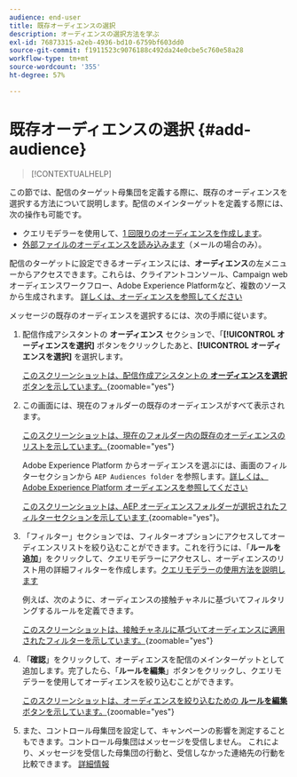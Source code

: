 ```yaml
---
audience: end-user
title: 既存オーディエンスの選択
description: オーディエンスの選択方法を学ぶ
exl-id: 76873315-a2eb-4936-bd10-6759bf603dd0
source-git-commit: f1911523c9076188c492da24e0cbe5c760e58a28
workflow-type: tm+mt
source-wordcount: '355'
ht-degree: 57%

---
```


# 既存オーディエンスの選択 {#add-audience}

>[!CONTEXTUALHELP]
>
この節では、配信のターゲット母集団を定義する際に、既存のオーディエンスを選択する方法について説明します。配信のメインターゲットを定義する際には、次の操作も可能です。
* クエリモデラーを使用して、[1 回限りのオーディエンスを作成します](one-time-audience.md)。
* [外部ファイルのオーディエンスを読み込みます](file-audience.md)（メールの場合のみ）。

配信のターゲットに設定できるオーディエンスには、**オーディエンス**&#x200B;の左メニューからアクセスできます。これらは、クライアントコンソール、Campaign web オーディエンスワークフロー、Adobe Experience Platformなど、複数のソースから生成されます。 [詳しくは、オーディエンスを参照してください](manage-audience.md)

メッセージの既存のオーディエンスを選択するには、次の手順に従います。

1. 配信作成アシスタントの **オーディエンス** セクションで、「**[!UICONTROL オーディエンスを選択]** ボタンをクリックしたあと、**[!UICONTROL オーディエンスを選択]** を選択します。

   [ このスクリーンショットは、配信作成アシスタントの **オーディエンスを選択** ボタンを示しています。](assets/create-audience.png){zoomable="yes"}

1. この画面には、現在のフォルダーの既存のオーディエンスがすべて表示されます。

   [ このスクリーンショットは、現在のフォルダー内の既存のオーディエンスのリストを示しています。](assets/create-audience2.png){zoomable="yes"}

   Adobe Experience Platform からオーディエンスを選ぶには、画面のフィルターセクションから `AEP Audiences folder` を参照します。[詳しくは、Adobe Experience Platform オーディエンスを参照してください](manage-audience.md#monitor)

   [ このスクリーンショットは、AEP オーディエンスフォルダーが選択されたフィルターセクションを示しています ](assets/select-audience-folder.png){zoomable="yes"}。

1. 「フィルター」セクションでは、フィルターオプションにアクセスしてオーディエンスリストを絞り込むことができます。これを行うには、「**ルールを追加**」をクリックして、クエリモデラーにアクセスし、オーディエンスのリスト用の詳細フィルターを作成します。[クエリモデラーの使用方法を説明します](../query/query-modeler-overview.md)

   例えば、次のように、オーディエンスの接触チャネルに基づいてフィルタリングするルールを定義できます。

   [ このスクリーンショットは、接触チャネルに基づいてオーディエンスに適用されたフィルターを示しています。](assets/filter-on-aep-audience.png){zoomable="yes"}

1. 「**確認**」をクリックして、オーディエンスを配信のメインターゲットとして追加します。完了したら、「**ルールを編集**」ボタンをクリックし、クエリモデラーを使用してオーディエンスを絞り込むことができます。

   [ このスクリーンショットは、オーディエンスを絞り込むための **ルールを編集** ボタンを示しています。](assets/refine-audience.png){zoomable="yes"}

1. また、コントロール母集団を設定して、キャンペーンの影響を測定することもできます。コントロール母集団はメッセージを受信しません。 これにより、メッセージを受信した母集団の行動と、受信しなかった連絡先の行動を比較できます。 [詳細情報](control-group.md)